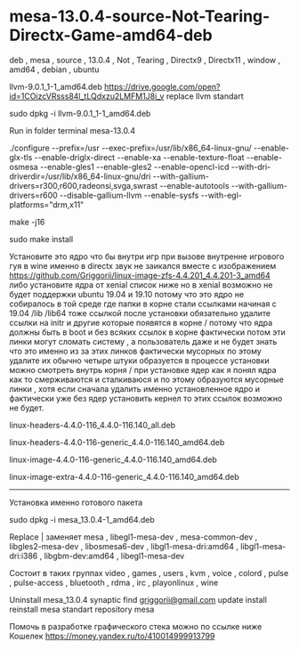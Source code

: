 # mesa-13.0.4-source-Not-Tearing-Directx-Game-amd64-deb
deb , mesa , source , 13.0.4 , Not , Tearing , Directx9 , Directx11 , window , amd64 , debian , ubuntu

llvm-9.0.1_1-1_amd64.deb https://drive.google.com/open?id=1COizcVRsss84l_tLQdxzu2LMFM1J8i_v replace llvm standart

sudo dpkg -i llvm-9.0.1_1-1_amd64.deb

Run in folder terminal mesa-13.0.4

./configure --prefix=/usr --exec-prefix=/usr/lib/x86_64-linux-gnu/ --enable-glx-tls --enable-driglx-direct --enable-xa --enable-texture-float --enable-osmesa --enable-gles1 --enable-gles2 --enable-opencl-icd --with-dri-driverdir=/usr/lib/x86_64-linux-gnu/dri --with-gallium-drivers=r300,r600,radeonsi,svga,swrast --enable-autotools --with-gallium-drivers=r600 --disable-gallium-llvm --enable-sysfs --with-egl-platforms="drm,x11"

make -j16

sudo make install

Установите это ядро что бы внутри игр при вызове внутренне игрового гуя в wine именно в directx звук не заикался вместе с изображением https://github.com/Griggorii/linux-image-zfs-4.4.201_4.4.201-3_amd64 либо установите ядра от xenial список ниже но в xenial возможно не будет поддержки ubuntu 19.04 и 19.10 потому что это ядро не собиралось в той среде где папки в корне стали ссылками начиная с 19.04 /lib /lib64 тоже ссылкой после установки обязательно удалите ссылки на initr и другие которые появятся в корне / потому что ядра должны быть в boot и без всяких ссылок в корне фактически потом эти линки могут сломать систему , а пользователь даже и не будет знать что это именно из за этих линков фактически мусорных по этому удалите их обычно четыре штуки образуется в процессе установки можно смотреть внутрь корня / при установке ядер как я понял ядра как то смерживаются и сталкиваюся и по этому образуются мусорные линки , хотя если сначала удалить именно установленное ядро и фактически уже без ядер установить кернел то этих ссылок возможно не будет.

linux-headers-4.4.0-116_4.4.0-116.140_all.deb

linux-headers-4.4.0-116-generic_4.4.0-116.140_amd64.deb

linux-image-4.4.0-116-generic_4.4.0-116.140_amd64.deb

linux-image-extra-4.4.0-116-generic_4.4.0-116.140_amd64.deb

---------------------------------------------------------------------

Установка именно готового пакета

sudo dpkg -i mesa_13.0.4-1_amd64.deb

Replace | заменяет mesa , libegl1-mesa-dev , mesa-common-dev , libgles2-mesa-dev , libosmesa6-dev , libgl1-mesa-dri:amd64 , libgl1-mesa-dri:i386 , libgbm-dev:amd64 , libegl1-mesa-dev

Состоит в таких группах video , games , users , kvm , voice , colord , pulse , pulse-access , bluetooth , rdma , irc , playonlinux , wine

Uninstall mesa_13.0.4 synaptic find griggorii@gmail.com update install reinstall mesa standart repository mesa

Помочь в разработке графического стека можно по ссылке ниже
Кошелек https://money.yandex.ru/to/410014999913799 

